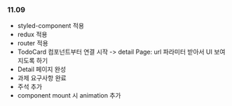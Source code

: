 ### 11.09

- styled-component 적용
- redux 적용
- router 적용
- TodoCard 컴포넌트부터 연결 시작 -> detail Page: url 파라미터 받아서 UI 보여지도록 하기
- Detail 페이지 완성
- 과제 요구사항 완료
- 주석 추가
- component mount 시 animation 추가

